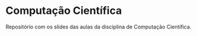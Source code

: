 # Computação Científica
Repositório com os slides das aulas da disciplina de Computação Científica.
